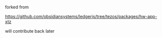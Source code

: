 forked from

https://github.com/obsidiansystems/ledgerjs/tree/tezos/packages/hw-app-xtz

will contribute back later
